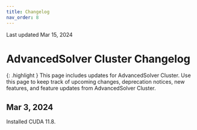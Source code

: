 ```yaml
---
title: Changelog
nav_order: 8
---
```


Last updated Mar 15, 2024

# AdvancedSolver Cluster Changelog

{: .highlight }
This page includes updates for AdvancedSolver Cluster. Use this page to keep track of upcoming changes, deprecation notices, new features, and feature updates from AdvancedSolver Cluster.

## Mar 3, 2024

Installed CUDA 11.8.